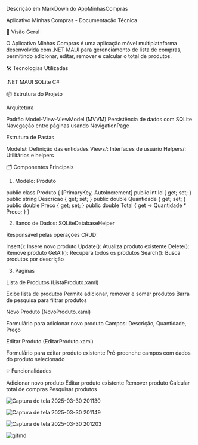 Descrição em MarkDown do AppMinhasCompras

Aplicativo Minhas Compras - Documentação Técnica

🚀 Visão Geral

O Aplicativo Minhas Compras é uma aplicação móvel multiplataforma desenvolvida com
.NET MAUI para gerenciamento de lista de compras, permitindo adicionar, editar, remover
e calcular o total de produtos.

🛠 Tecnologias Utilizadas

.NET MAUI
SQLite
C#

📦 Estrutura do Projeto

Arquitetura

Padrão Model-View-ViewModel (MVVM)
Persistência de dados com SQLite
Navegação entre páginas usando NavigationPage

Estrutura de Pastas

Models/: Definição das entidades
Views/: Interfaces de usuário
Helpers/: Utilitários e helpers

🗂 Componentes Principais

1. Modelo: Produto

public class Produto
{
    [PrimaryKey, AutoIncrement]
    public int Id { get; set; }
    public string Descricao { get; set; }
    public double Quantidade { get; set; }
    public double Preco { get; set; }
    public double Total { get => Quantidade * Preco; }
}

2. Banco de Dados: SQLiteDatabaseHelper

Responsável pelas operações CRUD:

Insert(): Insere novo produto
Update(): Atualiza produto existente
Delete(): Remove produto
GetAll(): Recupera todos os produtos
Search(): Busca produtos por descrição

3. Páginas

Lista de Produtos (ListaProduto.xaml)

Exibe lista de produtos
Permite adicionar, remover e somar produtos
Barra de pesquisa para filtrar produtos

Novo Produto (NovoProduto.xaml)

Formulário para adicionar novo produto
Campos: Descrição, Quantidade, Preço

Editar Produto (EditarProduto.xaml)

Formulário para editar produto existente
Pré-preenche campos com dados do produto selecionado

💡 Funcionalidades

Adicionar novo produto
Editar produto existente
Remover produto
Calcular total de compras
Pesquisar produtos

![Captura de tela 2025-03-30 201130](https://github.com/user-attachments/assets/d60d483b-2232-4425-9d20-4f75e4e03050)

![Captura de tela 2025-03-30 201149](https://github.com/user-attachments/assets/8c04396d-0c79-460c-a3ba-2073f73ac2c0)

![Captura de tela 2025-03-30 201203](https://github.com/user-attachments/assets/1d8fe123-f4ce-4697-bf96-1444b1ea1b22)

![gifmd](https://github.com/user-attachments/assets/587f9a4c-f900-43b1-ba97-11af9449fcdc)

